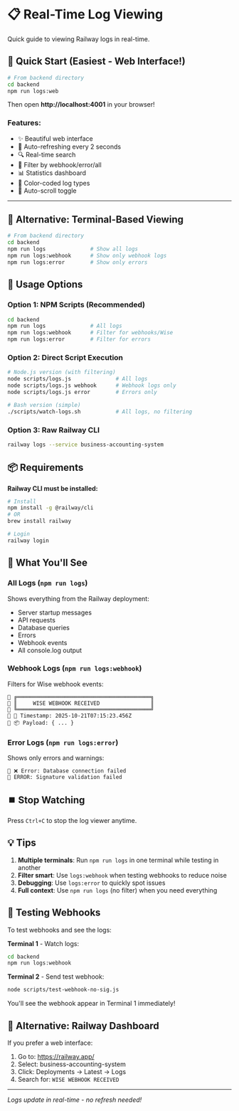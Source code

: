 # 📋 Real-Time Log Viewing

Quick guide to viewing Railway logs in real-time.

## 🚀 Quick Start (Easiest - Web Interface!)

```bash
# From backend directory
cd backend
npm run logs:web
```

Then open **http://localhost:4001** in your browser!

### Features:
- ✨ Beautiful web interface
- 🔄 Auto-refreshing every 2 seconds
- 🔍 Real-time search
- 🎯 Filter by webhook/error/all
- 📊 Statistics dashboard
- 🎨 Color-coded log types
- 📜 Auto-scroll toggle

---

## 📝 Alternative: Terminal-Based Viewing

```bash
# From backend directory
cd backend
npm run logs              # Show all logs
npm run logs:webhook      # Show only webhook logs
npm run logs:error        # Show only errors
```

## 📝 Usage Options

### Option 1: NPM Scripts (Recommended)
```bash
cd backend
npm run logs              # All logs
npm run logs:webhook      # Filter for webhooks/Wise
npm run logs:error        # Filter for errors
```

### Option 2: Direct Script Execution
```bash
# Node.js version (with filtering)
node scripts/logs.js              # All logs
node scripts/logs.js webhook      # Webhook logs only
node scripts/logs.js error        # Errors only

# Bash version (simple)
./scripts/watch-logs.sh           # All logs, no filtering
```

### Option 3: Raw Railway CLI
```bash
railway logs --service business-accounting-system
```

## 📦 Requirements

**Railway CLI must be installed:**
```bash
# Install
npm install -g @railway/cli
# OR
brew install railway

# Login
railway login
```

## 🎯 What You'll See

### All Logs (`npm run logs`)
Shows everything from the Railway deployment:
- Server startup messages
- API requests
- Database queries
- Errors
- Webhook events
- All console.log output

### Webhook Logs (`npm run logs:webhook`)
Filters for Wise webhook events:
```
📨 ╔══════════════════════════════════════════╗
📨 ║     WISE WEBHOOK RECEIVED                ║
📨 ╚══════════════════════════════════════════╝
📨 📅 Timestamp: 2025-10-21T07:15:23.456Z
📨 📦 Payload: { ... }
```

### Error Logs (`npm run logs:error`)
Shows only errors and warnings:
```
🚨 ❌ Error: Database connection failed
🚨 ERROR: Signature validation failed
```

## ⏹️ Stop Watching

Press `Ctrl+C` to stop the log viewer anytime.

## 💡 Tips

1. **Multiple terminals**: Run `npm run logs` in one terminal while testing in another
2. **Filter smart**: Use `logs:webhook` when testing webhooks to reduce noise
3. **Debugging**: Use `logs:error` to quickly spot issues
4. **Full context**: Use `npm run logs` (no filter) when you need everything

## 🧪 Testing Webhooks

To test webhooks and see the logs:

**Terminal 1** - Watch logs:
```bash
cd backend
npm run logs:webhook
```

**Terminal 2** - Send test webhook:
```bash
node scripts/test-webhook-no-sig.js
```

You'll see the webhook appear in Terminal 1 immediately!

## 📖 Alternative: Railway Dashboard

If you prefer a web interface:
1. Go to: https://railway.app/
2. Select: business-accounting-system
3. Click: Deployments → Latest → Logs
4. Search for: `WISE WEBHOOK RECEIVED`

---

*Logs update in real-time - no refresh needed!*

